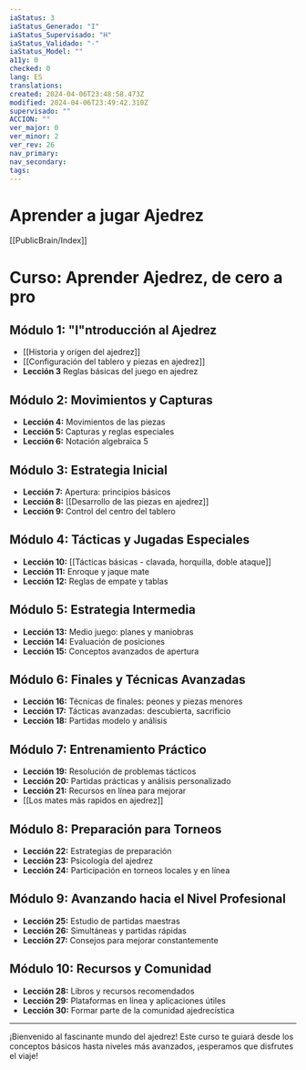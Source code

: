 ```yaml
---
iaStatus: 3
iaStatus_Generado: "I"
iaStatus_Supervisado: "H"
iaStatus_Validado: "-"
iaStatus_Model: ""
a11y: 0
checked: 0
lang: ES
translations: 
created: 2024-04-06T23:48:58.473Z
modified: 2024-04-06T23:49:42.310Z
supervisado: ""
ACCION: ""
ver_major: 0
ver_minor: 2
ver_rev: 26
nav_primary: 
nav_secondary: 
tags:
---
```

# Aprender a jugar Ajedrez

[[PublicBrain/Index]]

# Curso: Aprender Ajedrez, de cero a pro

## Módulo 1: "I"ntroducción al Ajedrez
- [[Historia y origen del ajedrez]]
- [[Configuración del tablero y piezas en ajedrez]]
- **Lección 3** Reglas básicas del juego en ajedrez

## Módulo 2: Movimientos y Capturas
- **Lección 4:** Movimientos de las piezas
- **Lección 5:** Capturas y reglas especiales
- **Lección 6:** Notación algebraica
5
## Módulo 3: Estrategia Inicial
- **Lección 7:** Apertura: principios básicos
- **Lección 8:** [[Desarrollo de las piezas en ajedrez]]
- **Lección 9:** Control del centro del tablero

## Módulo 4: Tácticas y Jugadas Especiales
- **Lección 10:** [[Tácticas básicas - clavada, horquilla, doble ataque]]
- **Lección 11:** Enroque y jaque mate
- **Lección 12:** Reglas de empate y tablas

## Módulo 5: Estrategia Intermedia
- **Lección 13:** Medio juego: planes y maniobras
- **Lección 14:** Evaluación de posiciones
- **Lección 15:** Conceptos avanzados de apertura

## Módulo 6: Finales y Técnicas Avanzadas
- **Lección 16:** Técnicas de finales: peones y piezas menores
- **Lección 17:** Tácticas avanzadas: descubierta, sacrificio
- **Lección 18:** Partidas modelo y análisis

## Módulo 7: Entrenamiento Práctico
- **Lección 19:** Resolución de problemas tácticos
- **Lección 20:** Partidas prácticas y análisis personalizado
- **Lección 21:** Recursos en línea para mejorar
- [[Los mates más rapidos en ajedrez]]

## Módulo 8: Preparación para Torneos
- **Lección 22:** Estrategias de preparación
- **Lección 23:** Psicología del ajedrez
- **Lección 24:** Participación en torneos locales y en línea

## Módulo 9: Avanzando hacia el Nivel Profesional
- **Lección 25:** Estudio de partidas maestras
- **Lección 26:** Simultáneas y partidas rápidas
- **Lección 27:** Consejos para mejorar constantemente

## Módulo 10: Recursos y Comunidad
- **Lección 28:** Libros y recursos recomendados
- **Lección 29:** Plataformas en línea y aplicaciones útiles
- **Lección 30:** Formar parte de la comunidad ajedrecística

---

¡Bienvenido al fascinante mundo del ajedrez! Este curso te guiará desde los conceptos básicos hasta niveles más avanzados, ¡esperamos que disfrutes el viaje!
